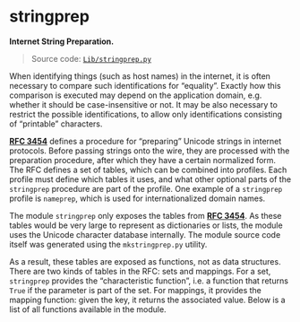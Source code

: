 # stringprep

**Internet String Preparation.**

> Source code: [`Lib/stringprep.py`](https://github.com/python/cpython/tree/3.12/Lib/stringprep.py)

When identifying things (such as host names) in the internet, it is often necessary to compare such identifications for “equality”. Exactly how this comparison is executed may depend on the application domain, e.g. whether it should be case-insensitive or not. It may be also necessary to restrict the possible identifications, to allow only identifications consisting of “printable” characters.

[**RFC 3454**](https://datatracker.ietf.org/doc/html/rfc3454.html) defines a procedure for “preparing” Unicode strings in internet protocols. Before passing strings onto the wire, they are processed with the preparation procedure, after which they have a certain normalized form. The RFC defines a set of tables, which can be combined into profiles. Each profile must define which tables it uses, and what other optional parts of the `stringprep` procedure are part of the profile. One example of a `stringprep` profile is `nameprep`, which is used for internationalized domain names.

The module `stringprep` only exposes the tables from [**RFC 3454**](https://datatracker.ietf.org/doc/html/rfc3454.html). As these tables would be very large to represent as dictionaries or lists, the module uses the Unicode character database internally. The module source code itself was generated using the `mkstringprep.py` utility.

As a result, these tables are exposed as functions, not as data structures. There are two kinds of tables in the RFC: sets and mappings. For a set, `stringprep` provides the “characteristic function”, i.e. a function that returns `True` if the parameter is part of the set. For mappings, it provides the mapping function: given the key, it returns the associated value. Below is a list of all functions available in the module.